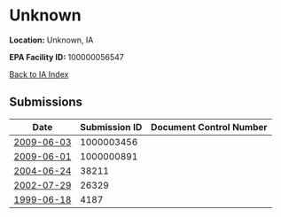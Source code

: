 # Unknown

**Location:** Unknown, IA

**EPA Facility ID:** 100000056547

[Back to IA Index](../../index.md)

## Submissions

| Date | Submission ID | Document Control Number |
|------|--------------|-------------------------|
| [2009-06-03](submissions/1000003456.md) | 1000003456 |  |
| [2009-06-01](submissions/1000000891.md) | 1000000891 |  |
| [2004-06-24](submissions/38211.md) | 38211 |  |
| [2002-07-29](submissions/26329.md) | 26329 |  |
| [1999-06-18](submissions/4187.md) | 4187 |  |
